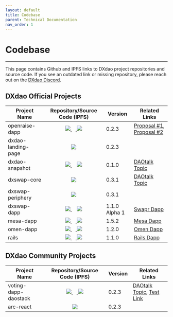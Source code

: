 ```yaml
---
layout: default
title: Codebase
parent: Technical Documentation
nav_order: 1
---
```


# Codebase

___

This page contains Github and IPFS links to DXdao project repositories and source code. If you see an outdated link or missing repository, please reach out on the <a href="https://discord.gg/4QXEJQkvHH" target="_blank">DXdao Discord</a>.

## DXdao Official Projects

| Project Name | Repository/Source Code (IPFS) | Version | Related Links |
|--------------|:-------------------------------:|---------|---------------|
|openraise-dapp     | <a href="https://github.com/levelkdev/openraise-dapp" target="_blank"> <img src="https://lh4.googleusercontent.com/LLYSBp37wqUiXbYff3hR--498sN2duVVpnCtYY6IFS7wn0lQAT0g0q5BqsuaxQkwzPzMUUUan3g60-QQjYBDooxxe6Izivfgz52PjW52h-VIWUcCmUcTefdFUCf0VL_Ma73rMxwH"/> </a> ⠀<a href="https://gateway.ipfs.io/ipfs/QmUJKG2kjQYrsGmkyCR2NVcoif8nXRa8uCARoZWuoZuNxV" target="_blank"> <img src="https://lh3.googleusercontent.com/x8txwKpkkCf-0afIbQD1lnRX-8Jxk1wrqIN2ECsDwBIl2tCJR1EAc9x4owhfKaO8QWoJz-nqIIWkFttyDUbbBr8KD0ko1TXojj-0qe6UzsRtW7dYpB66-OpsK2X_IjcCUgt34YVC"/> </a> |0.2.3| <a href="https://alchemy.daostack.io/dao/0x519b70055af55a007110b4ff99b0ea33071c720a/proposal/0xc10a5bbf78e0013dae5d62b4b6dbb174be8cfc6c3e7c3a48869565349162a276" target="_blank">Proposal #1</a>, <a href="https://alchemy.daostack.io/dao/0x519b70055af55a007110b4ff99b0ea33071c720a/proposal/0xf3ace9e04caccd90316c344ba3bd32408498f1851a3db08bfbcf7b88181d6c47" target="_blank">Proposal #2</a>|
|dxdao-landing-page |<a href="https://github.com/pimato/dxdao-landing-page" target="_blank"> <img src="https://lh4.googleusercontent.com/LLYSBp37wqUiXbYff3hR--498sN2duVVpnCtYY6IFS7wn0lQAT0g0q5BqsuaxQkwzPzMUUUan3g60-QQjYBDooxxe6Izivfgz52PjW52h-VIWUcCmUcTefdFUCf0VL_Ma73rMxwH"/> </a>|0.2.3|   |
|dxdao-snapshot     | <a href="https://github.com/AugustoL/dxdao-snapshot" target="_blank"> <img src="https://lh4.googleusercontent.com/LLYSBp37wqUiXbYff3hR--498sN2duVVpnCtYY6IFS7wn0lQAT0g0q5BqsuaxQkwzPzMUUUan3g60-QQjYBDooxxe6Izivfgz52PjW52h-VIWUcCmUcTefdFUCf0VL_Ma73rMxwH"/> </a>⠀ <a href="https://gateway.pinata.cloud/ipfs/QmU9tEdECx9H4S7YcM7AUKGseRP7WSNeW56d1NcwC7jYMP/src/dxdao-snapshot-0.1.0" target="_blank"> <img src="https://lh3.googleusercontent.com/x8txwKpkkCf-0afIbQD1lnRX-8Jxk1wrqIN2ECsDwBIl2tCJR1EAc9x4owhfKaO8QWoJz-nqIIWkFttyDUbbBr8KD0ko1TXojj-0qe6UzsRtW7dYpB66-OpsK2X_IjcCUgt34YVC"/> </a> | 0.1.0 | <a href="https://daotalk.org/t/dxdao-snapshot-a-tool-for-monitoring/1429" target="_blank">DAOtalk Topic</a>    |
|dxswap-core        |<a href="https://github.com/levelkdev/dxswap-core" target="_blank"> <img src="https://lh4.googleusercontent.com/LLYSBp37wqUiXbYff3hR--498sN2duVVpnCtYY6IFS7wn0lQAT0g0q5BqsuaxQkwzPzMUUUan3g60-QQjYBDooxxe6Izivfgz52PjW52h-VIWUcCmUcTefdFUCf0VL_Ma73rMxwH"/> </a> | 0.3.1  | <a href="https://daotalk.org/t/uniswap-v2-s-path-to-sustainability-and-the-dxdao-forking-uniswap-v2/1317" target="_blank">DAOtalk Topic</a>|
|dxswap-periphery   | <a href="https://github.com/levelkdev/dxswap-periphery" target="_blank"> <img src="https://lh4.googleusercontent.com/LLYSBp37wqUiXbYff3hR--498sN2duVVpnCtYY6IFS7wn0lQAT0g0q5BqsuaxQkwzPzMUUUan3g60-QQjYBDooxxe6Izivfgz52PjW52h-VIWUcCmUcTefdFUCf0VL_Ma73rMxwH"/> </a> | 0.3.1 |   |
|dxswap-dapp        | <a href="https://github.com/levelkdev/dxswap-dapp" target="_blank"> <img src="https://lh4.googleusercontent.com/LLYSBp37wqUiXbYff3hR--498sN2duVVpnCtYY6IFS7wn0lQAT0g0q5BqsuaxQkwzPzMUUUan3g60-QQjYBDooxxe6Izivfgz52PjW52h-VIWUcCmUcTefdFUCf0VL_Ma73rMxwH"/> </a>⠀ <a href="https://gateway.ipfs.io/ipfs/QmZVVyQuX3QW6u9iQew66FeDEfchpEURaSPE5RJ6B5aS96/#/swap" target="_blank"> <img src="https://lh3.googleusercontent.com/x8txwKpkkCf-0afIbQD1lnRX-8Jxk1wrqIN2ECsDwBIl2tCJR1EAc9x4owhfKaO8QWoJz-nqIIWkFttyDUbbBr8KD0ko1TXojj-0qe6UzsRtW7dYpB66-OpsK2X_IjcCUgt34YVC"/> </a> | 1.1.0 Alpha 1 | <a href="https://swapr.eth.link/" target="_blank">Swapr Dapp</a> |
|mesa-dapp          | <a href="https://github.com/dOrgTech/dex-react" target="_blank"> <img src="https://lh4.googleusercontent.com/LLYSBp37wqUiXbYff3hR--498sN2duVVpnCtYY6IFS7wn0lQAT0g0q5BqsuaxQkwzPzMUUUan3g60-QQjYBDooxxe6Izivfgz52PjW52h-VIWUcCmUcTefdFUCf0VL_Ma73rMxwH"/> </a> ⠀<a href="https://gateway.ipfs.io/ipfs/QmWP3AHj4d9zWfbKxhHgF5tWKTQrgg8WQC24F8ew6cFiHV" target="_blank"> <img src="https://lh3.googleusercontent.com/x8txwKpkkCf-0afIbQD1lnRX-8Jxk1wrqIN2ECsDwBIl2tCJR1EAc9x4owhfKaO8QWoJz-nqIIWkFttyDUbbBr8KD0ko1TXojj-0qe6UzsRtW7dYpB66-OpsK2X_IjcCUgt34YVC"/> </a> | 1.5.2 | <a href="https://mesa.eth.link/" target="_blank">Mesa Dapp</a> |
|omen-dapp          | <a href="https://github.com/protofire/gnosis-conditional-exchange" target="_blank"> <img src="https://lh4.googleusercontent.com/LLYSBp37wqUiXbYff3hR--498sN2duVVpnCtYY6IFS7wn0lQAT0g0q5BqsuaxQkwzPzMUUUan3g60-QQjYBDooxxe6Izivfgz52PjW52h-VIWUcCmUcTefdFUCf0VL_Ma73rMxwH"/> </a> ⠀<a href="https://gateway.ipfs.io/ipfs/QmUqN9F8gbmgS933U2ubvrqWGCibNuVdG6FjQny8ywKJVp" target="_blank"> <img src="https://lh3.googleusercontent.com/x8txwKpkkCf-0afIbQD1lnRX-8Jxk1wrqIN2ECsDwBIl2tCJR1EAc9x4owhfKaO8QWoJz-nqIIWkFttyDUbbBr8KD0ko1TXojj-0qe6UzsRtW7dYpB66-OpsK2X_IjcCUgt34YVC"/> </a>  | 1.2.0 | <a href="https://omen.eth.link/" target="_blank">Omen Dapp</a>|
|rails              | <a href="https://github.com/luzzif/rails" target="_blank"> <img src="https://lh4.googleusercontent.com/LLYSBp37wqUiXbYff3hR--498sN2duVVpnCtYY6IFS7wn0lQAT0g0q5BqsuaxQkwzPzMUUUan3g60-QQjYBDooxxe6Izivfgz52PjW52h-VIWUcCmUcTefdFUCf0VL_Ma73rMxwH"/> </a> ⠀<a href="https://gateway.ipfs.io/ipfs/QmSzjFGSGmbm7anc6pJV5kCWESQcCAGBw6byTvcrW8UDdN" target="_blank"> <img src="https://lh3.googleusercontent.com/x8txwKpkkCf-0afIbQD1lnRX-8Jxk1wrqIN2ECsDwBIl2tCJR1EAc9x4owhfKaO8QWoJz-nqIIWkFttyDUbbBr8KD0ko1TXojj-0qe6UzsRtW7dYpB66-OpsK2X_IjcCUgt34YVC"/> </a> |1.1.0|<a href="https://rails.eth.link/" target="_blank">Rails Dapp</a>|

## DXdao Community Projects

| Project Name | Repository/Source Code (IPFS) | Version | Related Links |
|--------------|:-------------------------------:|---------|---------------|
|voting-dapp-daostack     | <a href="https://github.com/AugustoL/voting-dapp-daostack/tree/2d0c7e23f893fe733592c1401a801ec8007f3567" target="_blank"> <img src="https://lh4.googleusercontent.com/LLYSBp37wqUiXbYff3hR--498sN2duVVpnCtYY6IFS7wn0lQAT0g0q5BqsuaxQkwzPzMUUUan3g60-QQjYBDooxxe6Izivfgz52PjW52h-VIWUcCmUcTefdFUCf0VL_Ma73rMxwH"/> </a> ⠀<a href="https://gateway.pinata.cloud/ipfs/QmU9tEdECx9H4S7YcM7AUKGseRP7WSNeW56d1NcwC7jYMP/src/voting-dapp-daostack-2d0c7e23f893fe733592c1401a801ec8007f3567" target="_blank"> <img src="https://lh3.googleusercontent.com/x8txwKpkkCf-0afIbQD1lnRX-8Jxk1wrqIN2ECsDwBIl2tCJR1EAc9x4owhfKaO8QWoJz-nqIIWkFttyDUbbBr8KD0ko1TXojj-0qe6UzsRtW7dYpB66-OpsK2X_IjcCUgt34YVC"/> </a> |0.2.3| <a href="https://daotalk.org/t/presenting-voting-dapp-4-daostack-daos/1345" target="_blank">DAOtalk Topic</a>, <a href="http://vote.dxtest.eth.link/" target="_blank">Test Link</a>|
|arc-react |<a href="https://github.com/dOrgTech/arc.react" target="_blank"> <img src="https://lh4.googleusercontent.com/LLYSBp37wqUiXbYff3hR--498sN2duVVpnCtYY6IFS7wn0lQAT0g0q5BqsuaxQkwzPzMUUUan3g60-QQjYBDooxxe6Izivfgz52PjW52h-VIWUcCmUcTefdFUCf0VL_Ma73rMxwH"/> </a>|0.2.3|   |